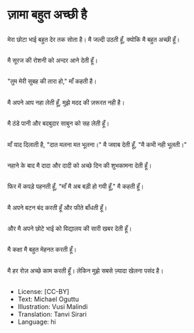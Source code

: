 # ज़ामा बहुत अच्छी है

##
मेरा छोटा भाई बहुत देर तक सोता है। मै जल्दी उठती हूँ, क्योकि मै बहुत अच्छी हूँ।

##
मै सूरज की रोशनी को अन्दर आने देती हूँ।

##
"तुम मेरी सुबह की तारा हो," माँ कहती है।

##
मै अपने आप नहा लेती हूँ, मुझे मदद की ज़रूरत नही है।

##
मै ठंडे पानी और बदबुदार साबुन को सह लेती हूँ।

##
माँ याद दिलाती है, "दात मलना मत भूलना।" मै जवाब देती हूँ, "मै कभी नही भूलती।"

##
नहाने के बाद मै दादा और दादी को अच्छे दिन की शुभकामना देती हूँ।

##
फिर में कपड़े पहनती हूँ, "माँ मै अब बड़ी हो गयी हूँ," मै कहती हूँ।

##
मै अपने बटन बंद करती हूँ और फीते बाँधती हूँ।

##
और मै अपने छोटे भाई को विद्यालय की सारी खबर देती हूँ।

##
मै कक्षा मै बहुत मेहनत करती हूँ।

##
मै हर रोज़ अच्छे काम करती हूँ। लेकिन मुझे सबसे ज़्यादा खेलना पसंद है।

##
* License: [CC-BY]
* Text: Michael Oguttu
* Illustration: Vusi Malindi
* Translation: Tanvi Sirari
* Language: hi
